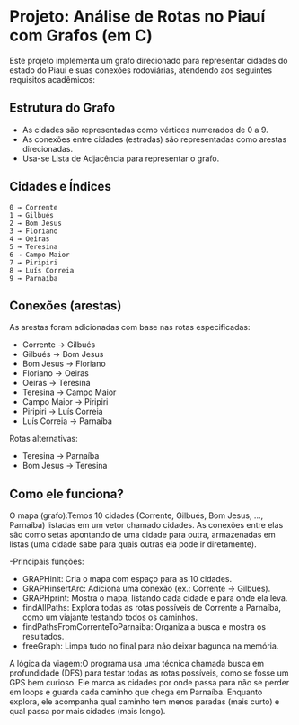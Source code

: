 # Projeto: Análise de Rotas no Piauí com Grafos (em C)

Este projeto implementa um grafo direcionado para representar cidades do estado do Piauí e suas conexões rodoviárias,
atendendo aos seguintes requisitos acadêmicos:

## Estrutura do Grafo
- As cidades são representadas como vértices numerados de 0 a 9.
- As conexões entre cidades (estradas) são representadas como arestas direcionadas.
- Usa-se Lista de Adjacência para representar o grafo.

## Cidades e Índices
```
0 → Corrente
1 → Gilbués
2 → Bom Jesus
3 → Floriano
4 → Oeiras
5 → Teresina
6 → Campo Maior
7 → Piripiri
8 → Luís Correia
9 → Parnaíba
```

## Conexões (arestas)
As arestas foram adicionadas com base nas rotas especificadas:
- Corrente → Gilbués
- Gilbués → Bom Jesus
- Bom Jesus → Floriano
- Floriano → Oeiras
- Oeiras → Teresina
- Teresina → Campo Maior
- Campo Maior → Piripiri
- Piripiri → Luís Correia
- Luís Correia → Parnaíba

Rotas alternativas:
- Teresina → Parnaíba
- Bom Jesus → Teresina

## Como ele funciona?

O mapa (grafo):Temos 10 cidades (Corrente, Gilbués, Bom Jesus, ..., Parnaíba) listadas em um vetor chamado cidades.
As conexões entre elas são como setas apontando de uma cidade para outra, armazenadas em listas (uma cidade sabe para quais outras ela pode ir diretamente).

-Principais funções:
- GRAPHinit: Cria o mapa com espaço para as 10 cidades.
- GRAPHinsertArc: Adiciona uma conexão (ex.: Corrente → Gilbués).
- GRAPHprint: Mostra o mapa, listando cada cidade e para onde ela leva.
- findAllPaths: Explora todas as rotas possíveis de Corrente a Parnaíba, como um viajante testando todos os caminhos.
- findPathsFromCorrenteToParnaiba: Organiza a busca e mostra os resultados.
- freeGraph: Limpa tudo no final para não deixar bagunça na memória.

A lógica da viagem:O programa usa uma técnica chamada busca em profundidade (DFS) para testar todas as rotas possíveis, como se fosse um GPS bem curioso.
Ele marca as cidades por onde passa para não se perder em loops e guarda cada caminho que chega em Parnaíba.
Enquanto explora, ele acompanha qual caminho tem menos paradas (mais curto) e qual passa por mais cidades (mais longo).


